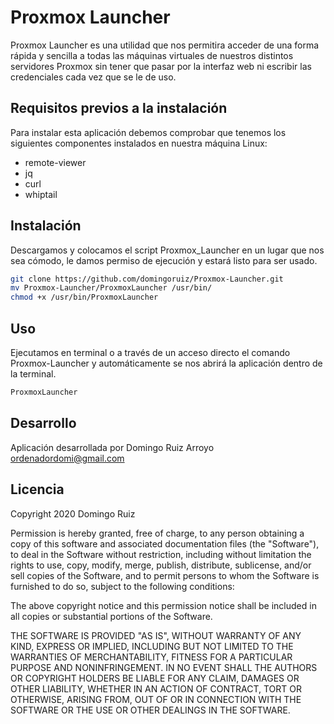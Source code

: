 # Proxmox Launcher

Proxmox Launcher es una utilidad que nos permitira acceder de una forma rápida y sencilla a todas las máquinas virtuales de nuestros distintos servidores Proxmox sin tener que pasar por la interfaz web ni escribir las credenciales cada vez que se le de uso.

## Requisitos previos a la instalación
Para instalar esta aplicación debemos comprobar que tenemos los siguientes componentes instalados en nuestra máquina Linux:
- remote-viewer
- jq
- curl
- whiptail

## Instalación

Descargamos y colocamos el script Proxmox_Launcher en un lugar que nos sea cómodo, le damos permiso de ejecución y estará listo para ser usado.

```bash
git clone https://github.com/domingoruiz/Proxmox-Launcher.git
mv Proxmox-Launcher/ProxmoxLauncher /usr/bin/
chmod +x /usr/bin/ProxmoxLauncher
```

## Uso

Ejecutamos en terminal o a través de un acceso directo el comando Proxmox-Launcher y automáticamente se nos abrirá la aplicación dentro de la terminal.

```bash
ProxmoxLauncher
```

## Desarrollo
Aplicación desarrollada por Domingo Ruiz Arroyo <ordenadordomi@gmail.com>

## Licencia

Copyright 2020 Domingo Ruiz

Permission is hereby granted, free of charge, to any person obtaining a copy of this software and associated documentation files (the "Software"), to deal in the Software without restriction, including without limitation the rights to use, copy, modify, merge, publish, distribute, sublicense, and/or sell copies of the Software, and to permit persons to whom the Software is furnished to do so, subject to the following conditions:

The above copyright notice and this permission notice shall be included in all copies or substantial portions of the Software.

THE SOFTWARE IS PROVIDED "AS IS", WITHOUT WARRANTY OF ANY KIND, EXPRESS OR IMPLIED, INCLUDING BUT NOT LIMITED TO THE WARRANTIES OF MERCHANTABILITY, FITNESS FOR A PARTICULAR PURPOSE AND NONINFRINGEMENT. IN NO EVENT SHALL THE AUTHORS OR COPYRIGHT HOLDERS BE LIABLE FOR ANY CLAIM, DAMAGES OR OTHER LIABILITY, WHETHER IN AN ACTION OF CONTRACT, TORT OR OTHERWISE, ARISING FROM, OUT OF OR IN CONNECTION WITH THE SOFTWARE OR THE USE OR OTHER DEALINGS IN THE SOFTWARE.
